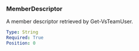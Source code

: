 ### MemberDescriptor

A member descriptor retrieved by Get-VsTeamUser.

```yaml
Type: String
Required: True
Position: 0
```
